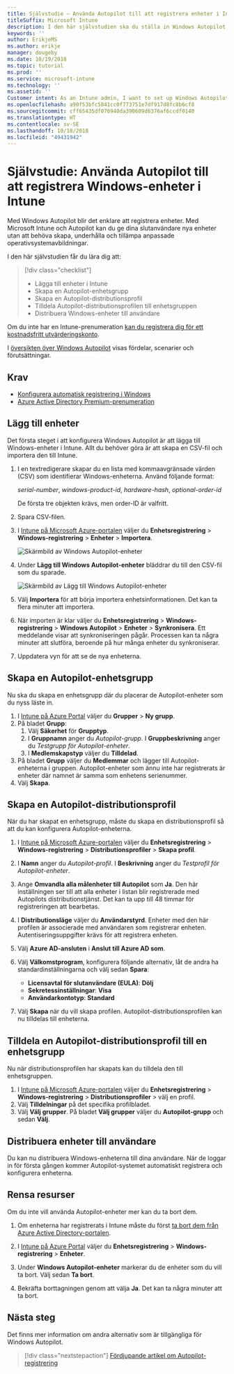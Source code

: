 ```yaml
---
title: Självstudie – Använda Autopilot till att registrera enheter i Intune
titleSuffix: Microsoft Intune
description: I den här självstudien ska du ställa in Windows Autopilot för att registrera enheter i Intune.
keywords: ''
author: ErikjeMS
ms.author: erikje
manager: dougeby
ms.date: 10/19/2018
ms.topic: tutorial
ms.prod: ''
ms.service: microsoft-intune
ms.technology: ''
ms.assetid: ''
Customer intent: As an Intune admin, I want to set up Windows Autopilot so that users can enroll in Intune.
ms.openlocfilehash: a90f53bfc5841cc0f773751e7df917d8fc8b6cf8
ms.sourcegitcommit: cff65435df070940da390609d6376af6ccdf0140
ms.translationtype: HT
ms.contentlocale: sv-SE
ms.lasthandoff: 10/18/2018
ms.locfileid: "49431942"
---
```

# <a name="tutorial-use-autopilot-to-enroll-windows-devices-in-intune"></a>Självstudie: Använda Autopilot till att registrera Windows-enheter i Intune
Med Windows Autopilot blir det enklare att registrera enheter. Med Microsoft Intune och Autopilot kan du ge dina slutanvändare nya enheter utan att behöva skapa, underhålla och tillämpa anpassade operativsystemavbildningar. 

I den här självstudien får du lära dig att:
> [!div class="checklist"]
> * Lägga till enheter i Intune
> * Skapa en Autopilot-enhetsgrupp
> * Skapa en Autopilot-distributionsprofil
> * Tilldela Autopilot-distributionsprofilen till enhetsgruppen
> * Distribuera Windows-enheter till användare

Om du inte har en Intune-prenumeration [kan du registrera dig för ett kostnadsfritt utvärderingskonto](free-trial-sign-up.md).

I [översikten över Windows Autopilot](https://docs.microsoft.com/windows/deployment/windows-autopilot/windows-10-autopilot) visas fördelar, scenarier och förutsättningar.


## <a name="prerequisites"></a>Krav
- [Konfigurera automatisk registrering i Windows](quickstart-setup-auto-enrollment.md)
- [Azure Active Directory Premium-prenumeration](https://docs.microsoft.com/azure/active-directory/active-directory-get-started-premium) <!--&#40;[trial subscription](http://go.microsoft.com/fwlink/?LinkID=816845)&#41;-->


## <a name="add-devices"></a>Lägg till enheter

Det första steget i att konfigurera Windows Autopilot är att lägga till Windows-enheter i Intune. Allt du behöver göra är att skapa en CSV-fil och importera den till Intune.

1. I en textredigerare skapar du en lista med kommaavgränsade värden (CSV) som identifierar Windows-enheterna. Använd följande format:
    
    *serial-number*, *windows-product-id*, *hardware-hash*, *optional-order-id*
    
    De första tre objekten krävs, men order-ID är valfritt.

2. Spara CSV-filen.

3. I [Intune på Microsoft Azure-portalen](https://aka.ms/intuneportal) väljer du **Enhetsregistrering** > **Windows-registrering** > **Enheter** > **Importera**.

    ![Skärmbild av Windows Autopilot-enheter](media/enrollment-autopilot/autopilot-import-device.png)

4. Under **Lägg till Windows Autopilot-enheter** bläddrar du till den CSV-fil som du sparade.

    ![Skärmbild av Lägg till Windows Autopilot-enheter](media/enrollment-autopilot/autopilot-import-device2.png)

5. Välj **Importera** för att börja importera enhetsinformationen. Det kan ta flera minuter att importera.

4. När importen är klar väljer du **Enhetsregistrering** > **Windows-registrering** > **Windows Autopilot** > **Enheter** > **Synkronisera**. Ett meddelande visar att synkroniseringen pågår. Processen kan ta några minuter att slutföra, beroende på hur många enheter du synkroniserar.

5. Uppdatera vyn för att se de nya enheterna.

## <a name="create-an-autopilot-device-group"></a>Skapa en Autopilot-enhetsgrupp

Nu ska du skapa en enhetsgrupp där du placerar de Autopilot-enheter som du nyss läste in.

1. I [Intune på Azure Portal](https://aka.ms/intuneportal) väljer du **Grupper** > **Ny grupp**.
2. På bladet **Grupp**:
    1. Välj **Säkerhet** för **Grupptyp**.
    2. I **Gruppnamn** anger du *Autopilot-grupp*. I **Gruppbeskrivning** anger du *Testgrupp för Autopilot-enheter*.
    3. I **Medlemskapstyp** väljer du **Tilldelad**.
3. På bladet **Grupp** väljer du **Medlemmar** och lägger till Autopilot-enheterna i gruppen. Autopilot-enheter som ännu inte har registrerats är enheter där namnet är samma som enhetens serienummer.
4. Välj **Skapa**.  

## <a name="create-an-autopilot-deployment-profile"></a>Skapa en Autopilot-distributionsprofil

När du har skapat en enhetsgrupp, måste du skapa en distributionsprofil så att du kan konfigurera Autopilot-enheterna.

1. I [Intune på Microsoft Azure-portalen](https://aka.ms/intuneportal) väljer du **Enhetsregistrering** > **Windows-registrering** > **Distributionsprofiler** > **Skapa profil**.
2. I **Namn** anger du *Autopilot-profil*. I **Beskrivning** anger du *Testprofil för Autopilot-enheter*.
3. Ange **Omvandla alla målenheter till Autopilot** som **Ja**. Den här inställningen ser till att alla enheter i listan blir registrerade med Autopilots distributionstjänst. Det kan ta upp till 48 timmar för registreringen att bearbetas.
4. I **Distributionsläge** väljer du **Användarstyrd**. Enheter med den här profilen är associerade med användaren som registrerar enheten. Autentiseringsuppgifter krävs för att registrera enheten.
5. Välj **Azure AD-ansluten** i **Anslut till Azure AD som**.
6. Välj **Välkomstprogram**, konfigurera följande alternativ, låt de andra ha standardinställningarna och välj sedan **Spara**:
    - **Licensavtal för slutanvändare (EULA)**: **Dölj**
    - **Sekretessinställningar**: **Visa**
    - **Användarkontotyp**: **Standard**

6. Välj **Skapa** när du vill skapa profilen. Autopilot-distributionsprofilen kan nu tilldelas till enheterna.

## <a name="assign-an-autopilot-deployment-profile-to-a-device-group"></a>Tilldela en Autopilot-distributionsprofil till en enhetsgrupp

Nu när distributionsprofilen har skapats kan du tilldela den till enhetsgruppen.
1. I [Intune på Microsoft Azure-portalen](https://aka.ms/intuneportal) väljer du **Enhetsregistrering** > **Windows-registrering** > **Distributionsprofiler** > välj en profil.
2. Välj **Tilldelningar** på det specifika profilbladet. 
3. Välj **Välj grupper**. På bladet **Välj grupper** väljer du **Autopilot-grupp** och sedan **Välj**.

## <a name="distribute-devices-to-users"></a>Distribuera enheter till användare

Du kan nu distribuera Windows-enheterna till dina användare. När de loggar in för första gången kommer Autopilot-systemet automatiskt registrera och konfigurera enheterna. 

## <a name="clean-up-resources"></a>Rensa resurser

Om du inte vill använda Autopilot-enheter mer kan du ta bort dem.

1. Om enheterna har registrerats i Intune måste du först [ta bort dem från Azure Active Directory-portalen](devices-wipe.md#delete-devices-from-the-azure-active-directory-portal).

2. I [Intune på Azure Portal](https://aka.ms/intuneportal) väljer du **Enhetsregistrering** > **Windows-registrering** > **Enheter**.

3. Under **Windows Autopilot-enheter** markerar du de enheter som du vill ta bort. Välj sedan **Ta bort**.

4. Bekräfta borttagningen genom att välja **Ja**. Det kan ta några minuter att ta bort.

## <a name="next-steps"></a>Nästa steg

Det finns mer information om andra alternativ som är tillgängliga för Windows Autopilot.

> [!div class="nextstepaction"]
> [Fördjupande artikel om Autopilot-registrering](enrollment-autopilot.md)


